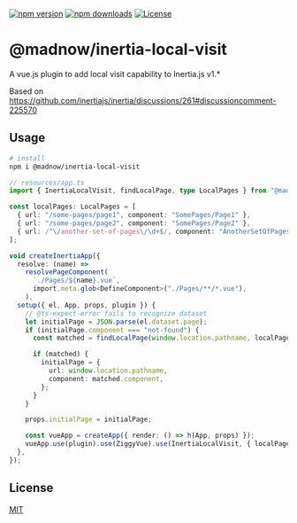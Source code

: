 <p>
  <a href="https://www.npmjs.com/package/@madnow/inertia-local-visit"><img src="https://img.shields.io/npm/v/%40madnow%2Finertia-local-visit" alt="npm version"></a>
  <a href="https://www.npmjs.com/package/@madnow/inertia-local-visit"><img src="https://img.shields.io/npm/dt/%40madnow%2Finertia-local-visit" alt="npm downloads"></a>
  <a href="https://github.com/madnowruzi/inertia-local-visit/blob/main/LICENSE"><img src="https://img.shields.io/github/license/madnowruzi/inertia-local-visit" alt="License"></a>
</p>

# @madnow/inertia-local-visit

A vue.js plugin to add local visit capability to Inertia.js v1.\*

Based on https://github.com/inertiajs/inertia/discussions/261#discussioncomment-225570

## Usage

```sh
# install
npm i @madnow/inertia-local-visit
```

```ts
// resources/app.ts
import { InertiaLocalVisit, findLocalPage, type LocalPages } from "@madnow/inertia-local-visit";

const localPages: LocalPages = [
  { url: "/some-pages/page1", component: "SomePages/Page1" },
  { url: "/some-pages/page2", component: "SomePages/Page2" },
  { url: /^\/another-set-of-pages\/\d+$/, component: "AnotherSetOfPages/Show" },
];

void createInertiaApp({
  resolve: (name) =>
    resolvePageComponent(
      `./Pages/${name}.vue`,
      import.meta.glob<DefineComponent>("./Pages/**/*.vue"),
    ),
  setup({ el, App, props, plugin }) {
    // @ts-expect-error fails to recognize dataset
    let initialPage = JSON.parse(el.dataset.page);
    if (initialPage.component === "not-found") {
      const matched = findLocalPage(window.location.pathname, localPages);

      if (matched) {
        initialPage = {
          url: window.location.pathname,
          component: matched.component,
        };
      }
    }

    props.initialPage = initialPage;

    const vueApp = createApp({ render: () => h(App, props) });
    vueApp.use(plugin).use(ZiggyVue).use(InertiaLocalVisit, { localPages }).mount(el);
  },
});
```

## License

[MIT](./LICENSE)
